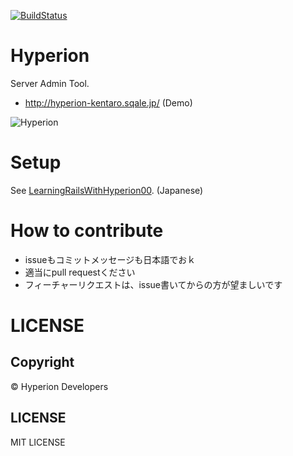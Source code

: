 [![BuildStatus](https://secure.travis-ci.org/kentaro/hyperion.png)](http://travis-ci.org/kentaro/hyperion)

# Hyperion

Server Admin Tool.

 * http://hyperion-kentaro.sqale.jp/ (Demo)

![Hyperion](https://pbs.twimg.com/media/A584sEFCUAACTO7.jpg:large)

# Setup

See [LearningRailsWithHyperion00](https://github.com/kentaro/hyperion/wiki/LearningRailsWithHyperion00). (Japanese)

# How to contribute

 * issueもコミットメッセージも日本語でおｋ
 * 適当にpull requestください
 * フィーチャーリクエストは、issue書いてからの方が望ましいです

# LICENSE

## Copyright

&copy; Hyperion Developers

## LICENSE

MIT LICENSE
